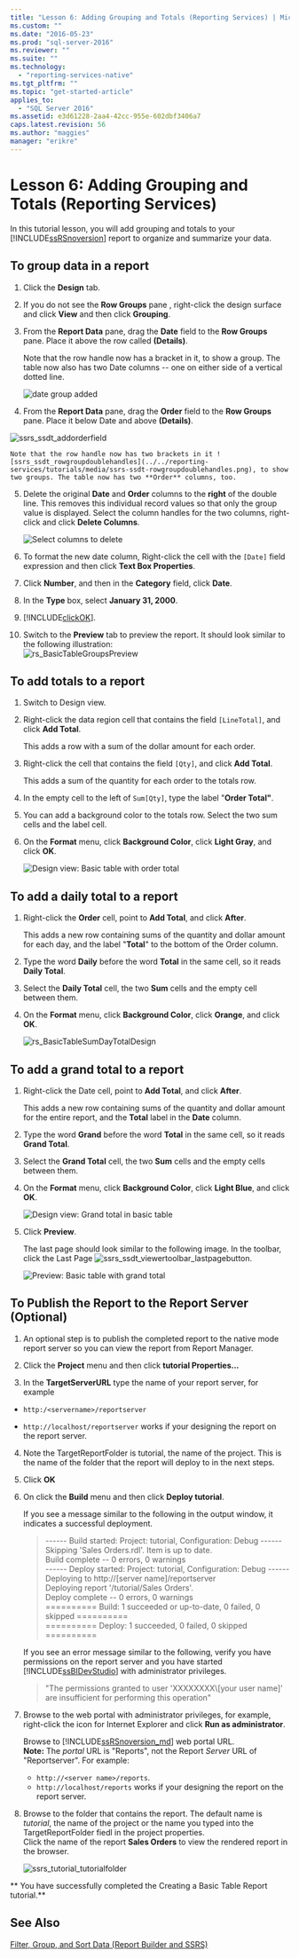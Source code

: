 ```yaml
---
title: "Lesson 6: Adding Grouping and Totals (Reporting Services) | Microsoft Docs"
ms.custom: ""
ms.date: "2016-05-23"
ms.prod: "sql-server-2016"
ms.reviewer: ""
ms.suite: ""
ms.technology: 
  - "reporting-services-native"
ms.tgt_pltfrm: ""
ms.topic: "get-started-article"
applies_to: 
  - "SQL Server 2016"
ms.assetid: e3d61228-2aa4-42cc-955e-602dbf3406a7
caps.latest.revision: 56
ms.author: "maggies"
manager: "erikre"
---
```

# Lesson 6: Adding Grouping and Totals (Reporting Services)
In this tutorial lesson, you will add grouping and totals to your [!INCLUDE[ssRSnoversion](../../advanced-analytics/r-services/includes/ssrsnoversion-md.md)] report to organize and summarize your data.  
  
  
## <a name="bkmk_groupdata"></a>To group data in a report  
  
1.  Click the **Design** tab.  
  
2.  If you do not see the **Row Groups** pane , right-click the design surface and click **View** and then click **Grouping**.  
  
3.  From the **Report Data** pane, drag the **Date** field to the **Row Groups** pane. Place it above the row called **(Details)**.
  
    Note that the row handle now has a bracket in it, to show a group. The table now also has two Date columns -- one on either side of a vertical dotted line.  
  
    ![date group added](../../reporting-services/tutorials/media/rs-basictablegroups1design.png "date group added")  
  
4.  From the **Report Data** pane, drag the **Order** field to the **Row Groups** pane. Place it below Date and above **(Details)**.

![ssrs_ssdt_addorderfield](../../reporting-services/tutorials/media/ssrs-ssdt-addorderfield.png)   
  
    Note that the row handle now has two brackets in it ![ssrs_ssdt_rowgroupdoublehandles](../../reporting-services/tutorials/media/ssrs-ssdt-rowgroupdoublehandles.png), to show two groups. The table now has two **Order** columns, too.  
  
5.  Delete the original **Date** and **Order** columns to the **right** of the double line. This removes this individual record values so that only the group value is displayed. Select the column handles for the two columns, right-click and click **Delete Columns**.  
  
    ![Select columns to delete](../../reporting-services/tutorials/media/rs-basictablegroupsdeletecols.gif "Select columns to delete")  
  
6.  To format the new date column,  Right-click the cell with the `[Date]` field expression and then click **Text Box Properties**.  
  
7.  Click **Number**, and then in the **Category** field, click **Date**.  
  
8.  In the **Type** box, select **January 31, 2000**.  
  
9.  [!INCLUDE[clickOK](../../analysis-services/data-mining/includes/clickok-md.md)].  
  
10.  Switch to the **Preview** tab to preview the report. It should look similar to the following illustration:  
    ![rs_BasicTableGroupsPreview](../../reporting-services/report-design/media/rs-basictablegroupspreview.png) 
  
## <a name="bkmk_addtotals"></a>To add totals to a report  
  
1.  Switch to Design view.  
  
2.  Right-click the data region cell that contains the field `[LineTotal]`, and click **Add Total**.  
  
    This adds a row with a sum of the dollar amount for each order.  
  
3.  Right-click the cell that contains the field `[Qty]`, and click **Add Total**.  
  
    This adds a sum of the quantity for each order to the totals row.  
  
4.  In the empty cell to the left of `Sum[Qty]`, type the label "**Order Total"**.  
  
5.  You can add a background color to the totals row. Select the two sum cells and the label cell.  
  
6.  On the **Format** menu, click **Background Color**, click **Light Gray**, and click **OK**.  
  
    ![Design view: Basic table with order total](../../reporting-services/tutorials/media/rs-basictablesumlinetotaldesign.gif "Design view: Basic table with order total")  
  
## <a name="bkmk_adddailytotal"></a>To add a daily total to a report  
  
1.  Right-click the **Order** cell, point to **Add Total**, and click **After**.  
  
    This adds a new row containing sums of the quantity and dollar amount for each day, and the label "**Total**" to the bottom of the Order column.  
  
2.  Type the word **Daily** before the word **Total** in the same cell, so it reads **Daily Total**.  
  
3.  Select the **Daily Total** cell, the two **Sum** cells and the empty cell between them.  
  
4.  On the **Format** menu, click **Background Color**, click **Orange**, and click **OK**.  
  
    ![](../../reporting-services/tutorials/media/rs-basictablesumdaytotaldesign.gif "rs_BasicTableSumDayTotalDesign")  
  
## <a name="bkmk_addgrandtotal"></a>To add a grand total to a report  
  
1.  Right-click the Date cell, point to **Add Total**, and click **After**.  
  
    This adds a new row containing sums of the quantity and dollar amount for the entire report, and the **Total** label in the **Date** column.  
  
2.  Type the word **Grand** before the word **Total** in the same cell, so it reads **Grand Total**.  
  
3.  Select the **Grand Total** cell, the two **Sum** cells and the empty cells between them.  
  
4.  On the **Format** menu, click **Background Color**, click **Light Blue**, and click **OK**.  
  
    ![Design view: Grand total in basic table](../../reporting-services/tutorials/media/rs-basictablesumgrandtotaldesign.gif "Design view: Grand total in basic table")  
  
5.  Click **Preview**.  
  
    The last page should look similar to the following image. In the toolbar, click the Last Page ![ssrs_ssdt_viewertoolbar_lastpage](../../reporting-services/tutorials/media/ssrs-ssdt-viewertoolbar-lastpage.png)button.   
  
    ![Preview: Basic table with grand total](../../reporting-services/tutorials/media/rs-basictablesumgrandtotalpreview.gif "Preview: Basic table with grand total")  
  
## <a name="bkmk_publishreport"></a>To Publish the Report to the Report Server (Optional)  
  
1.  An optional step is to publish the completed report to the native mode report server so you can view the report from Report Manager.  
  
2.  Click the **Project** menu and then click **tutorial Properties...**  
  
3.  In the **TargetServerURL** type the name of your report server, for example   
- `http:/<servername>/reportserver`  
   
- `http://localhost/reportserver` works if your designing the report on the report server.  
  
  
4. Note the TargetReportFolder is tutorial, the name of the project.  This is the name of the folder that the report will deploy to in the next steps.  
5. Click **OK**  
  
6.  On click the **Build** menu and then click **Deploy tutorial**.  
  
    If you see a message similar to the following in the output window, it indicates a successful deployment.  
  
    > ------ Build started: Project: tutorial, Configuration: Debug ------  
    > Skipping 'Sales Orders.rdl'. Item is up to date.  
    > Build complete -- 0 errors, 0 warnings  
    > ------ Deploy started: Project: tutorial, Configuration: Debug ------  
    > Deploying to http://[server name]/reportserver  
    > Deploying report '/tutorial/Sales Orders'.  
    > Deploy complete -- 0 errors, 0 warnings  
    > ========== Build: 1 succeeded or up-to-date, 0 failed, 0 skipped ==========  
    > ========== Deploy: 1 succeeded, 0 failed, 0 skipped ==========  
  
    If you see an error message similar to the following, verify you have permissions on the report server and you have started [!INCLUDE[ssBIDevStudio](../../analysis-services/includes/ssbidevstudio-md.md)] with administrator privileges.  
  
    > "The permissions granted to user 'XXXXXXXX\\[your user name]' are insufficient for performing this operation"  
  
7.  Browse to the web portal with administrator privileges, for example, right-click the icon for Internet Explorer and click **Run as administrator**.  
  
    Browse to [!INCLUDE[ssRSnoversion_md](../../advanced-analytics/r-services/includes/ssrsnoversion-md.md)] web portal URL.   
    **Note:** The *portal* URL is "Reports", not the Report *Server* URL of "Reportserver".  For example:   
    - `http://<server name>/reports`.  
     - `http://localhost/reports` works if your designing the report on the report server.  
  
8.  Browse to the folder that contains the report. The default name is *tutorial*, the name of the project or the name you typed into the TargetReportFolder fiedl in the project properties.   
Click the name of the report **Sales Orders** to view the rendered report in the browser.  
  
    ![ssrs_tutorial_tutorialfolder](../../reporting-services/tutorials/media/ssrs-tutorial-tutorialfolder.png)  
 
** You have successfully completed the Creating a Basic Table Report tutorial.**  
  
## See Also  
[Filter, Group, and Sort Data &#40;Report Builder and SSRS&#41;](../../reporting-services/report-design/filter-group-and-sort-data-report-builder-and-ssrs.md)  
  
  
  
